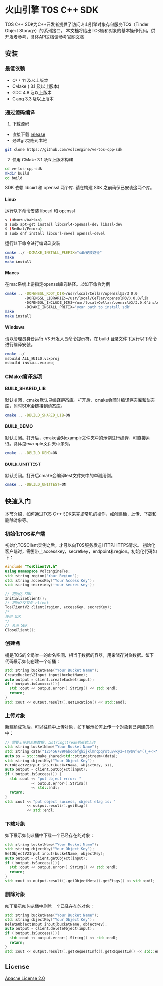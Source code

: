 # 火山引擎 TOS C++ SDK

TOS C++ SDK为C++开发者提供了访问火山引擎对象存储服务TOS（Tinder Object Storage）的系列接口。
本文档将给出TOS桶和对象的基本操作代码，供开发者参考，具体API文档请参考[官网文档](https://www.volcengine.com/docs/6349/107395)

## 安装

### 最低依赖

- C++ 11 及以上版本
- CMake ( 3.1 及以上版本)
- GCC 4.8 及以上版本
- Clang 3.3 及以上版本

### 通过源码编译

1. 下载源码

- 直接下载 [release](https://github.com/volcengine/ve-tos-cpp-sdk/archive/refs/tags/0.2.1.zip)
- 通过git克隆到本地

```bash
git clone https://github.com/volcengine/ve-tos-cpp-sdk
```

2. 使用 CMake 3.1 及以上版本构建

```bash
cd ve-tos-cpp-sdk
mkdir build
cd build
```

SDK 依赖 libcurl 和 openssl 两个库. 请在构建 SDK 之前确保已安装这两个库。

#### Linux

运行以下命令安装 libcurl 和 openssl

```bash
$ (Ubuntu/Debian)
$ sudo apt-get install libcurl4-openssl-dev libssl-dev
$ (Redhat/Fedora)
$ sudo dnf install libcurl-devel openssl-devel
```

运行以下命令进行编译及安装

```bash
cmake ../ -DCMAKE_INSTALL_PREFIX="sdk安装路径"
make
make install
```

#### Macos

在mac系统上需指定openssl库的路径。以如下命令为例

```bash
cmake .. -DOPENSSL_ROOT_DIR=/usr/local/Cellar/openssl@3/3.0.0 
         -DOPENSSL_LIBRARIES=/usr/local/Cellar/openssl@3/3.0.0/lib 
         -DOPENSSL_INCLUDE_DIRS=/usr/local/Cellar/openssl@3/3.0.0/include
         -DCMAKE_INSTALL_PREFIX="your path to install sdk"
make
make install
```

#### Windows

请以管理员身份运行 VS 开发人员命令提示符，在 build 目录文件下运行以下命令进行编译安装。

```bash
cmake ../
msbuild ALL_BUILD.vcxproj
msbuild INSTALL.vcxproj
```

### CMake编译选项

#### BUILD_SHARED_LIB

默认关闭，cmake默认只编译静态库。打开后，cmake会同时编译静态库和动态库，同时SDK会链接到动态库。

```bash
cmake .. -DBUILD_SHARED_LIB=ON
```

#### BUILD_DEMO

默认关闭。打开后，cmake会对example文件夹中的示例进行编译，可直接运行。具体见example文件夹中示例。

```bash
cmake .. -DBUILD_DEMO=ON
```

#### BUILD_UNITTEST

默认关闭。打开后cmake会编译test文件夹中的单测用例。

```bash
cmake .. -DBUILD_UNITTEST=ON
```

## 快速入门

本节介绍，如何通过TOS C++ SDK来完成常见的操作，如创建桶，上传、下载和删除对象等。

### 初始化TOS客户端

初始化TOSClient实例之后，才可以向TOS服务发送HTTP/HTTPS请求。
初始化客户端时，需要带上accesskey，secretkey，endpoint和region。初始化代码如下：

```cpp
#include "TosClientV2.h"
using namespace VolcengineTos;
std::string region("Your Region");
std::string accessKey("Your Access Key");
std::string secretKey("Your Secret Key");

// 初始化 SDK
InitializeClient();
// 初始化交互的 client
TosClientV2 client(region, accessKey, secretKey);
/*
使用 SDK
*/
// 关闭 SDK
CloseClient();
```

### 创建桶

桶是TOS的全局唯一的命名空间，相当于数据的容器，用来储存对象数据。如下代码展示如何创建一个新桶：

```cpp
std::string bucketName("Your Bucket Name");
CreateBucketV2Input input(bucketName);
auto output = client.createBucket(input);
if (!output.isSuccess()){
  std::cout << output.error().String() << std::endl;
  return;
}
std::cout << output.result().getLocation() << std::endl;
```

### 上传对象

新建桶成功后，可以往桶中上传对象，如下展示如何上传一个对象到已创建的桶中：

```cpp
// 需要上传的对象数据，以stringstream的形式上传
std::string bucketName("Your Bucket Name");
std::string data("1234567890abcdefghijklmnopqrstuvwxyz~!@#$%^&*()_+<>?,./   :'1234567890abcdefghijklmnopqrstuvwxyz~!@#$%^&*()_+<>?,./   :'");
auto ss = std::make_shared<std::stringstream>(data);
std::string objectKey("Your Object Key");
PutObjectV2Input input(bucketName, objectKey, ss);
auto output = client.putObject(input);
if (!output.isSuccess()) {
  std::cout << "put object error: "
            << output.error().String()
            << std::endl;
  return;
}
std::cout << "put object success, object etag is: "
          << output.result().getEtag()
          << std::endl;
```

### 下载对象

如下展示如何从桶中下载一个已经存在的对象：

```cpp
std::string bucketName("Your Bucket Name");
std::string objectKey("Your Object Key");
GetObjectV2Input input(bucketName, objectKey);
auto output = client.getObject(input);
if (!output.isSuccess()){
  std::cout << output.error().String() << std::endl;
  return;
}
std::cout << output.result().getObjectMeta().getEtags() << std::endl;
```

### 删除对象

如下展示如何从桶中删除一个已经存在的对象：

```cpp
std::string bucketName("Your Bucket Name");
std::string objectKey("Your Object Key");
DeleteObjectInput input(bucketName, objectKey);
auto output = client.deleteObject(input);
if (!output.isSuccess()){
  std::cout << output.error().String() << std::endl;
  return;
}
std::cout << output.result().getRequestInfo().getRequestId() << std::endl;
```

## License

[Apache License 2.0](https://www.apache.org/licenses/LICENSE-2.0.html)

